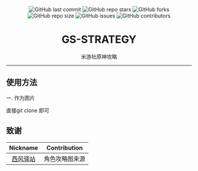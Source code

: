 <p align="center">
  <br>
  <a href="https://github.com/rainbowwarmth/GS-STRATEGY/commits/main" style="text-decoration: none;">
    <img alt="GitHub last commit" src="https://img.shields.io/github/last-commit/rainbowwarmth/GS-STRATEGY?color=%23114514&style=flat-square">
  </a>
  <a href="https://github.com/rainbowwarmth/GS-STRATEGY/stargazers" style="text-decoration: none;">
    <img alt="GitHub repo stars" src="https://img.shields.io/github/stars/rainbowwarmth/GS-STRATEGY?color=%23aa4499&style=flat-square">
  </a>
  <a href="https://github.com/rainbowwarmth/GS-STRATEGY/forks" style="text-decoration: none;">
    <img alt="GitHub forks" src="https://img.shields.io/github/forks/rainbowwarmth/GS-STRATEGY?color=%23456789&style=flat-square">
  </a>
  <br>
  <a href="https://github.com/brainbowwarmth/GS-STRATEGY" style="text-decoration: none;">
    <img alt="GitHub repo size" src="https://img.shields.io/github/repo-size/rainbowwarmth/GS-STRATEGY?style=flat-square">
  </a>
  <a href="https://github.com/rainbowwarmth/GS-STRATEGY/issues" style="text-decoration: none;">
    <img alt="GitHub issues" src="https://img.shields.io/github/issues/rainbowwarmth/GS-STRATEGY?style=flat-square">
  </a>
  <a href="https://github.com/rainbowwarmth/GS-STRATEGY/graphs/contributors" style="text-decoration: none;">
    <img alt="GitHub contributors" src="https://img.shields.io/github/contributors/rainbowwarmth/GS-STRATEGY?color=%23c0c0c0&style=flat-square">
  </a>
</p>

<h1 align="center">GS-STRATEGY</h1>
<p align="center">米游社原神攻略</p>

---

## 使用方法

一. 作为图片

直接git clone 即可


## 致谢

|                           Nickname                            | Contribution     |
|:-------------------------------------------------------------:|------------------|
|      [西风驿站](https://bbs.mihoyo.com/ys/collection/839181)      | 角色攻略图来源          |
